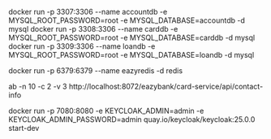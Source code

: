 [//]: # (dockker mysql build)
docker run -p 3307:3306 --name accountdb -e MYSQL_ROOT_PASSWORD=root -e MYSQL_DATABASE=accountdb -d mysql
docker run -p 3308:3306 --name carddb -e MYSQL_ROOT_PASSWORD=root -e MYSQL_DATABASE=carddb -d mysql
docker run -p 3309:3306 --name loandb -e MYSQL_ROOT_PASSWORD=root -e MYSQL_DATABASE=loandb -d mysql

[//]: # (redis)
docker run -p 6379:6379 --name eazyredis -d redis

[//]: # (apache benchmark)
ab -n 10 -c 2 -v 3 http://localhost:8072/eazybank/card-service/api/contact-info

[//]: # (keycloak)
docker run -p 7080:8080 -e KEYCLOAK_ADMIN=admin -e KEYCLOAK_ADMIN_PASSWORD=admin quay.io/keycloak/keycloak:25.0.0 start-dev